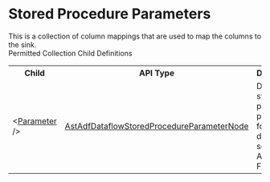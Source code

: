 # Stored Procedure Parameters

<div class="LanguageSummary"><div class ="SummaryItem">This is a collection of column mappings that are used to map the columns to the sink.</div></div><div class="SchemaBindingGroup"><div class="SchemaBindingGroupHeader">Permitted Collection Child Definitions</div><table id="SchemaBindingList" class="SchemaBindingList"><tbody><tr><th class="SchemaBindingNameColumnHeader">Child</th><th class="SchemaBindingTypeColumnHeader">API Type</th><th class="SchemaBindingSummaryColumnHeader">Description</th></tr><tr class="cd0"><td class="SchemaBindingName"><span class="punc">&lt;</span><a href=Varigence.Languages.Biml.DataFactory.AstAdfDataflowStoredProcedureParameterNode.html">Parameter</a><span class="punc"> /&gt;</span></td><td class="SchemaBindingType"><a href="../api-reference/Varigence.Languages.Biml.DataFactory.AstAdfDataflowStoredProcedureParameterNode.html">AstAdfDataflowStoredProcedureParameterNode</a></td><td class="SchemaBindingSummary">Defines a stored procedure parameter for dataflow sources in Azure Data Factory.</td></tr></tbody></table></div>